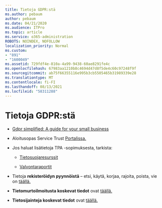```yaml
---
title: Tietoja GDPR:stä
ms.author: pebaum
author: pebaum
ms.date: 04/21/2020
ms.audience: ITPro
ms.topic: article
ms.service: o365-administration
ROBOTS: NOINDEX, NOFOLLOW
localization_priority: Normal
ms.custom:
- "891"
- "1600049"
ms.assetid: 729fdf4e-810a-4a99-9438-60ae8291fe4c
ms.openlocfilehash: 67983aa1210b8c4694d47d8f5de4c60c97248f9f
ms.sourcegitcommit: ab75f66355116e995b3cb5505465b31989339e28
ms.translationtype: MT
ms.contentlocale: fi-FI
ms.lasthandoff: 08/13/2021
ms.locfileid: "58311288"
---
```

# <a name="information-about-gdpr"></a>Tietoja GDPR:stä

- [Gdpr simplified: A guide for your small business](https://docs.microsoft.com/microsoft-365/admin/security-and-compliance/gdpr-compliance)

- Aloitusopas Service Trust [Portalissa.](https://servicetrust.microsoft.com/ViewPage/GDPRGetStarted)

- Jos haluat  lisätietoja TPA -sopimuksesta, tarkista:

  - [Tietosuojaresurssit](https://servicetrust.microsoft.com/ViewPage/TrustDocuments)

  - [Valvontaraportit](https://servicetrust.microsoft.com/ViewPage/MSComplianceGuide)

- Tietoja **rekisteröidyn pyynnöistä** – etsi, käytä, korjaa, rajoita, poista, vie on [täällä.](https://docs.microsoft.com/microsoft-365/compliance/gdpr-dsr-office365)

- **Tietomurtoilmoitusta koskevat tiedot** ovat [täällä.](https://servicetrust.microsoft.com/ViewPage/GDPRBreach)

- **Tietosijainteja koskevat tiedot** ovat [täällä.](https://products.office.com/where-is-your-data-located?ms.officeurl=datamaps&amp;geo=All#All)
